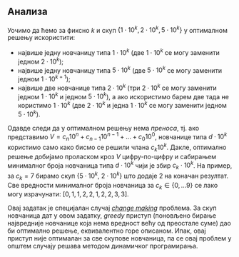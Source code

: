 ﻿## Анализа
Уочимо да ћемо за фиксно $k$ и скуп $\{1 \cdot 10^k, 2 \cdot 10^k,  5 \cdot 10^k\}$ у оптималном решењу искористити:
* највише једну новчаницу типа $1 \cdot 10^k$ (две $1 \cdot 10^k$ се могу заменити једном $2 \cdot 10^k$);
* највише једну новчаницу типа $5 \cdot 10^k$ (две $5 \cdot 10^k$ се могу заменити једном $1 \cdot 10^{k+1}$);
* највише две новчанице типа $2 \cdot 10^k$ (три $2 \cdot 10^k$ се могу заменити једном $1 \cdot 10^k$ и једном $5 \cdot 10^k$), а ако искористимо барем две тада не користимо $1 \cdot 10^k$ (две $2 \cdot 10^k$ и једна $1 \cdot 10^k$ се могу заменити једном  $5 \cdot 10^k$).

Одавде следи да у оптималном решењу нема *преноса*, тј. ако представимо $V=c_n 10^n + c_{n-1} 10^{n-1} + \dots + c_0 10^0$, новчанице типа $d \cdot 10^k$ користимо само како бисмо се решили члана $c_k 10^k$. Дакле, оптимално решење добијамо проласком кроз $V$ цифру-по-цифру и сабирањем минималног броја новчаница типа $d \cdot 10^k$ чији је збир $c_k \cdot 10^k$. На пример, за $c_k=7$ бирамо скуп $\{$$5 \cdot 10^{k}$, $2 \cdot 10^{k}$$\}$ што додаје $2$ на коначан резултат. Све вредности минималног броја новчаница за $c_k \in \{0,\dots9\}$ се лако могу израчунати: $[0, 1, 1, 2, 2, 1, 2, 2, 3, 3]$.

Овај задатак је специјалан случај [*change making*](https://en.wikipedia.org/wiki/Change-making_problem) проблема. За скуп новчаница дат у овом задатку, *greedy* приступ (поновљено бирање највредније новчанице која нема вредност већу од преостале суме) дао би оптимално решење, еквивалентно горе описаном. Ипак, овај приступ није оптималан за све скупове новчаница, па се овај проблем у општем случају решава методом динамичког програмирања.
